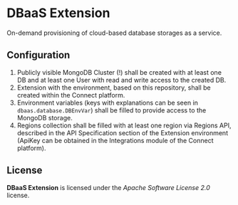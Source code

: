 # DBaaS Extension
On-demand provisioning of cloud-based database storages as a service.

## Configuration
1. Publicly visible MongoDB Cluster (!) shall be created with at least one DB and at least one User with read and write access to the created DB.
2. Extension with the environment, based on this repository, shall be created within the Connect platform.
3. Environment variables (keys with explanations can be seen in `dbaas.database.DBEnvVar`) shall be filled to provide access to the MongoDB storage.
4. Regions collection shall be filled with at least one region via Regions API, described in the API Specification section of the Extension environment (ApiKey can be obtained in the Integrations module of the Connect platform).

## License
**DBaaS Extension** is licensed under the *Apache Software License 2.0* license.
